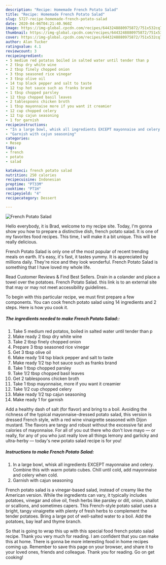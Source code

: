 ```yaml
---
description: "Recipe: Homemade French Potato Salad"
title: "Recipe: Homemade French Potato Salad"
slug: 5727-recipe-homemade-french-potato-salad
date: 2020-04-06T04:21:40.960Z
image: https://img-global.cpcdn.com/recipes/6443248880975872/751x532cq70/french-potato-salad-recipe-main-photo.jpg
thumbnail: https://img-global.cpcdn.com/recipes/6443248880975872/751x532cq70/french-potato-salad-recipe-main-photo.jpg
cover: https://img-global.cpcdn.com/recipes/6443248880975872/751x532cq70/french-potato-salad-recipe-main-photo.jpg
author: Alan Tucker
ratingvalue: 4.1
reviewcount: 3
recipeingredient:
- 5 medium red potatos boiled in salted water until tender than p
- 2 tbsp dry white wine
- 2 tbsp finely chopped onion
- 3 tbsp seasoned rice vinegar
- 3 tbsp olive oil
- 14 tsp black pepper and salt to taste
- 12 tsp hot sauce such as franks brand
- 1 tbsp chopped parsley
- 12 tbsp chopped basil leaves
- 2 tablespoons chicken broth
- 1 tbsp mayonnaise more if you want it creamier
- 12 cup chopped celery
- 12 tsp cajun seasoning
- 1 for garnish
recipeinstructions:
- "In a large bowl, whisk all ingredients EXCEPT mayonnaise and celery. Combine this with warm potato cubes. Chill until cold, add mayonnaise and celery when cold."
- "Garnish with cajun seasoning"
categories:
- Resep
tags:
- french
- potato
- salad

katakunci: french potato salad
nutrition: 250 calories
recipecuisine: Indonesian
preptime: "PT33M"
cooktime: "PT1H"
recipeyield: "4"
recipecategory: Dessert

---
```



![French Potato Salad](https://img-global.cpcdn.com/recipes/6443248880975872/751x532cq70/french-potato-salad-recipe-main-photo.jpg)

Hello everybody, it is Brad, welcome to my recipe site. Today, I'm gonna show you how to prepare a distinctive dish, french potato salad. It is one of my favorites food recipes. This time, I will make it a bit unique. This will be really delicious.

French Potato Salad is only one of the most popular of recent trending meals on earth. It's easy, it's fast, it tastes yummy. It is appreciated by millions daily. They're nice and they look wonderful. French Potato Salad is something that I have loved my whole life.

Read Customer Reviews &amp; Find Best Sellers. Drain in a colander and place a towel over the potatoes. French Potato Salad. this link is to an external site that may or may not meet accessibility guidelines..


To begin with this particular recipe, we must first prepare a few components. You can cook french potato salad using 14 ingredients and 2 steps. Here is how you cook it.

##### The ingredients needed to make French Potato Salad::

1. Take 5 medium red potatos, boiled in salted water until tender than p
1. Make ready 2 tbsp dry white wine
1. Take 2 tbsp finely chopped onion
1. Prepare 3 tbsp seasoned rice vinegar
1. Get 3 tbsp olive oil
1. Make ready 1/4 tsp black pepper and salt to taste
1. Make ready 1/2 tsp hot sauce such as franks brand
1. Take 1 tbsp chopped parsley
1. Take 1/2 tbsp chopped basil leaves
1. Get 2 tablespoons chicken broth
1. Take 1 tbsp mayonnaise, more if you want it creamier
1. Take 1/2 cup chopped celery
1. Make ready 1/2 tsp cajun seasoning
1. Make ready 1 for garnish


Add a healthy dash of salt (for flavor) and bring to a boil. Avoiding the richness of the typical mayonnaise-dressed potato salad, this version is dressed French style, with a red wine vinaigrette seasoned with Dijon mustard. The flavors are tangy and robust without the excessive fat and calories of mayonnaise. For all of you out there who don&#39;t love mayo — or really, for any of you who just really love all things lemony and garlicky and ultra-herby — today&#39;s new potato salad recipe is for you! 

##### Instructions to make French Potato Salad:

1. In a large bowl, whisk all ingredients EXCEPT mayonnaise and celery. Combine this with warm potato cubes. Chill until cold, add mayonnaise and celery when cold.
1. Garnish with cajun seasoning


French potato salad is a vinegar-based salad, instead of creamy like the American version. While the ingredients can vary, it typically includes potatoes, vinegar and olive oil, fresh herbs like parsley or dill, onion, shallot or scallions, and sometimes capers. This French-style potato salad uses a bright, tangy vinaigrette with plenty of fresh herbs to complement the tender potatoes. Bring a large pot of well-salted water to a boil. Add the potatoes, bay leaf and thyme branch. 

So that is going to wrap this up with this special food french potato salad recipe. Thank you very much for reading. I am confident that you can make this at home. There is gonna be more interesting food in home recipes coming up. Remember to save this page on your browser, and share it to your loved ones, friends and colleague. Thank you for reading. Go on get cooking!
